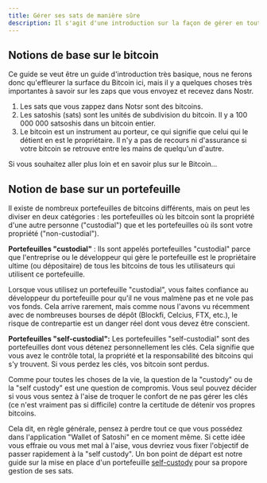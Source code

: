 ```yaml
---
title: Gérer ses sats de manière sûre
description: Il s'agit d'une introduction sur la façon de gérer en toute sécurité les sats que vous accumulez via les Zaps dans Nostr.
---
```


## Notions de base sur le bitcoin

Ce guide se veut être un guide d'introduction très basique, nous ne ferons donc qu'effleurer la surface du Bitcoin ici, mais il y a quelques choses très importantes à savoir sur les zaps que vous envoyez et recevez dans Nostr.

1. Les sats que vous zappez dans Notsr sont des bitcoins.
1. Les satoshis (sats) sont les unités de subdivision du bitcoin. Il y a 100 000 000 satsoshis dans un bitcoin entier.
1. Le bitcoin est un instrument au porteur, ce qui signifie que celui qui le détient en est le propriétaire. Il n'y a pas de recours ni d'assurance si votre bitcoin se retrouve entre les mains de quelqu'un d'autre.

Si vous souhaitez aller plus loin et en savoir plus sur le Bitcoin...

<!-- TODO: ADD LINK TO BITCOIN 101 SITE -->

## Notion de base sur un portefeuille

Il existe de nombreux portefeuilles de bitcoins différents, mais on peut les diviser en deux catégories : les portefeuilles où les bitcoin sont la propriété d'une autre personne ("custodial") que et les portefeuilles où ils sont votre propriété ("non-custodial").

**Portefeuilles "custodial"** : Ils sont appelés portefeuilles "custodial" parce que l'entreprise ou le développeur qui gère le portefeuille est le propriétaire ultime (ou dépositaire) de tous les bitcoins de tous les utilisateurs qui utilisent ce portefeuille.

Lorsque vous utilisez un portefeuille "custodial", vous faites confiance au développeur du portefeuille pour qu'il ne vous malmène pas et ne vole pas vos fonds. Cela arrive rarement, mais comme nous l'avons vu récemment avec de nombreuses bourses de dépôt (Blockfi, Celcius, FTX, etc.), le risque de contrepartie est un danger réel dont vous devez être conscient.

**Portefeuilles "self-custodial":** Les portefeuilles "self-custodial" sont des portefeuilles dont vous détenez personnellement les clés. Cela signifie que vous avez le contrôle total, la propriété et la responsabilité des bitcoins qui s'y trouvent. Si vous perdez les clés, vos bitcoin sont perdus.

Comme pour toutes les choses de la vie, la question de la "custody" ou de la "self custody" est une question de compromis. Vous seul pouvez décider si vous vous sentez à l'aise de troquer le confort de ne pas gérer les clés (ce n'est vraiment pas si difficile) contre la certitude de détenir vos propres bitcoins.

Cela dit, en règle générale, pensez à perdre tout ce que vous possédez dans l'application "Wallet of Satoshi" en ce moment même. Si cette idée vous effraie ou vous met mal à l'aise, vous devriez vous fixer l'objectif de passer rapidement à la "self custody". Un bon point de départ est notre guide sur la mise en place d'un portefeuille [self-custody](/fr/guides/sweep-to-self-custody) pour sa propore gestion de ses sats.
